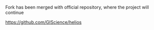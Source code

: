 Fork has been merged with official repository, where the project will continue

https://github.com/GIScience/helios
